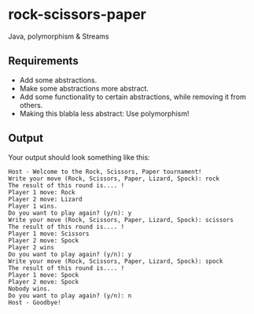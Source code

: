 # rock-scissors-paper
Java, polymorphism &amp; Streams


## Requirements
* Add some abstractions.
* Make some abstractions more abstract.
* Add some functionality to certain abstractions, while removing it from others. 
* Making this blabla less abstract: Use polymorphism!

## Output
Your output should look something like this:
```
Host - Welcome to the Rock, Scissors, Paper tournament!
Write your move (Rock, Scissors, Paper, Lizard, Spock): rock
The result of this round is.... !
Player 1 move: Rock
Player 2 move: Lizard
Player 1 wins.
Do you want to play again? (y/n): y
Write your move (Rock, Scissors, Paper, Lizard, Spock): scissors
The result of this round is.... !
Player 1 move: Scissors
Player 2 move: Spock
Player 2 wins
Do you want to play again? (y/n): y
Write your move (Rock, Scissors, Paper, Lizard, Spock): spock
The result of this round is.... !
Player 1 move: Spock
Player 2 move: Spock
Nobody wins.
Do you want to play again? (y/n): n
Host - Goodbye!
```
